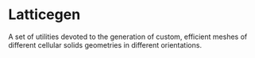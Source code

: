 # Latticegen

A set of utilities devoted to the generation of custom, efficient meshes of different cellular solids geometries in different orientations.

